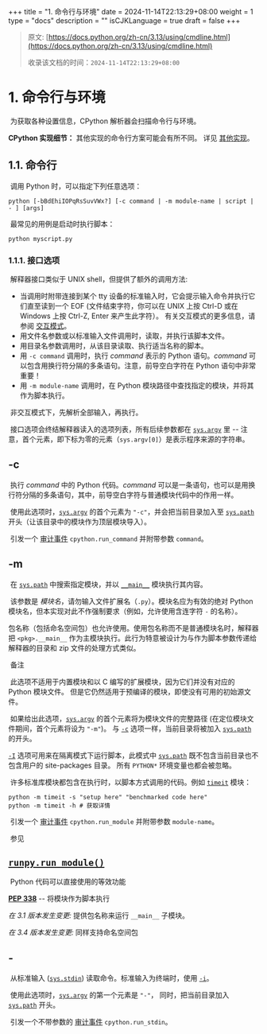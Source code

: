 +++
title = "1. 命令行与环境"
date = 2024-11-14T22:13:29+08:00
weight = 1
type = "docs"
description = ""
isCJKLanguage = true
draft = false
+++

> 原文: [https://docs.python.org/zh-cn/3.13/using/cmdline.html](https://docs.python.org/zh-cn/3.13/using/cmdline.html)
>
> 收录该文档的时间：`2024-11-14T22:13:29+08:00`

# 1. 命令行与环境

​	为获取各种设置信息，CPython 解析器会扫描命令行与环境。

**CPython 实现细节：** 其他实现的命令行方案可能会有所不同。 详见 [其他实现](https://docs.python.org/zh-cn/3.13/reference/introduction.html#implementations)。



## 1.1. 命令行

​	调用 Python 时，可以指定下列任意选项：

```
python [-bBdEhiIOPqRsSuvVWx?] [-c command | -m module-name | script | - ] [args]
```

​	最常见的用例是启动时执行脚本：

```
python myscript.py
```



### 1.1.1. 接口选项

​	解释器接口类似于 UNIX shell，但提供了额外的调用方法:

- 当调用时附带连接到某个 tty 设备的标准输入时，它会提示输入命令并执行它们直至读到一个 EOF (文件结束字符，你可以在 UNIX 上按 Ctrl-D 或在 Windows 上按 Ctrl-Z, Enter 来产生此字符）。 有关交互模式的更多信息，请参阅 [交互模式](https://docs.python.org/zh-cn/3.13/tutorial/appendix.html#tut-interac)。
- 用文件名参数或以标准输入文件调用时，读取，并执行该脚本文件。
- 用目录名参数调用时，从该目录读取、执行适当名称的脚本。
- 用 `-c command` 调用时，执行 *command* 表示的 Python 语句。*command* 可以包含用换行符分隔的多条语句。注意，前导空白字符在 Python 语句中非常重要！
- 用 `-m module-name` 调用时，在 Python 模块路径中查找指定的模块，并将其作为脚本执行。

​	非交互模式下，先解析全部输入，再执行。

​	接口选项会终结解释器读入的选项列表，所有后续参数都在 [`sys.argv`](https://docs.python.org/zh-cn/3.13/library/sys.html#sys.argv) 里 -- 注意，首个元素，即下标为零的元素（`sys.argv[0]`）是表示程序来源的字符串。

## **-c** <command>

​	执行 *command* 中的 Python 代码。*command* 可以是一条语句，也可以是用换行符分隔的多条语句，其中，前导空白字符与普通模块代码中的作用一样。

​	使用此选项时，[`sys.argv`](https://docs.python.org/zh-cn/3.13/library/sys.html#sys.argv) 的首个元素为 `"-c"`，并会把当前目录加入至 [`sys.path`](https://docs.python.org/zh-cn/3.13/library/sys.html#sys.path) 开头（让该目录中的模块作为顶层模块导入）。

​	引发一个 [审计事件](https://docs.python.org/zh-cn/3.13/library/sys.html#auditing) `cpython.run_command` 并附带参数 `command`。

## **-m** <module-name>

​	在 [`sys.path`](https://docs.python.org/zh-cn/3.13/library/sys.html#sys.path) 中搜索指定模块，并以 [`__main__`](https://docs.python.org/zh-cn/3.13/library/__main__.html#module-__main__) 模块执行其内容。

​	该参数是 *模块名*，请勿输入文件扩展名（`.py`）。模块名应为有效的绝对 Python 模块名，但本实现对此不作强制要求（例如，允许使用含连字符 `-` 的名称）。

​	包名称（包括命名空间包）也允许使用。使用包名称而不是普通模块名时，解释器把 `<pkg>.__main__` 作为主模块执行。此行为特意被设计为与作为脚本参数传递给解释器的目录和 zip 文件的处理方式类似。

​	备注

 

​	此选项不适用于内置模块和以 C 编写的扩展模块，因为它们并没有对应的 Python 模块文件。 但是它仍然适用于预编译的模块，即使没有可用的初始源文件。

​	如果给出此选项，[`sys.argv`](https://docs.python.org/zh-cn/3.13/library/sys.html#sys.argv) 的首个元素将为模块文件的完整路径 (在定位模块文件期间，首个元素将设为 `"-m"`)。 与 [`-c`](https://docs.python.org/zh-cn/3.13/using/cmdline.html#cmdoption-c) 选项一样，当前目录将被加入 [`sys.path`](https://docs.python.org/zh-cn/3.13/library/sys.html#sys.path) 的开头。

[`-I`](https://docs.python.org/zh-cn/3.13/using/cmdline.html#cmdoption-I) 选项可用来在隔离模式下运行脚本，此模式中 [`sys.path`](https://docs.python.org/zh-cn/3.13/library/sys.html#sys.path) 既不包含当前目录也不包含用户的 site-packages 目录。 所有 `PYTHON*` 环境变量也都会被忽略。

​	许多标准库模块都包含在执行时，以脚本方式调用的代码。例如 [`timeit`](https://docs.python.org/zh-cn/3.13/library/timeit.html#module-timeit) 模块：

```
python -m timeit -s "setup here" "benchmarked code here"
python -m timeit -h # 获取详情
```

​	引发一个 [审计事件](https://docs.python.org/zh-cn/3.13/library/sys.html#auditing) `cpython.run_module` 并附带参数 `module-name`。

​	参见

## [`runpy.run_module()`](https://docs.python.org/zh-cn/3.13/library/runpy.html#runpy.run_module)

​	Python 代码可以直接使用的等效功能

[**PEP 338**](https://peps.python.org/pep-0338/) -- 将模块作为脚本执行

*在 3.1 版本发生变更:* 提供包名称来运行 `__main__` 子模块。

*在 3.4 版本发生变更:* 同样支持命名空间包

## **-**

​	从标准输入 ([`sys.stdin`](https://docs.python.org/zh-cn/3.13/library/sys.html#sys.stdin)) 读取命令。标准输入为终端时，使用 [`-i`](https://docs.python.org/zh-cn/3.13/using/cmdline.html#cmdoption-i)。

​	使用此选项时，[`sys.argv`](https://docs.python.org/zh-cn/3.13/library/sys.html#sys.argv) 的第一个元素是 `"-"`， 同时，把当前目录加入 [`sys.path`](https://docs.python.org/zh-cn/3.13/library/sys.html#sys.path) 开头。

​	引发一个不带参数的 [审计事件](https://docs.python.org/zh-cn/3.13/library/sys.html#auditing) `cpython.run_stdin`。

## **<script>**

​	执行 *script* 中的 Python 代码，该参数应为（绝对或相对）文件系统路径，指向 Python 文件、包含 `__main__.py` 文件的目录，或包含 `__main__.py` 文件的 zip 文件。

​	给出此选项时，[`sys.argv`](https://docs.python.org/zh-cn/3.13/library/sys.html#sys.argv) 的第一个元素就是在命令行中指定的脚本名称。

​	如果脚本名称直接指向 Python 文件，则把该文件所在目录加入 [`sys.path`](https://docs.python.org/zh-cn/3.13/library/sys.html#sys.path) 的开头，并且把该文件当作 [`__main__`](https://docs.python.org/zh-cn/3.13/library/__main__.html#module-__main__) 模块来执行。

​	如果脚本名称指向目录或 zip 文件，则把脚本名加入 [`sys.path`](https://docs.python.org/zh-cn/3.13/library/sys.html#sys.path) 的开头，并把该位置中的 `__main__.py` 文件当作 [`__main__`](https://docs.python.org/zh-cn/3.13/library/__main__.html#module-__main__) 模块来执行。

[`-I`](https://docs.python.org/zh-cn/3.13/using/cmdline.html#cmdoption-I) 选项可用来在隔离模式下运行脚本，此模式中 [`sys.path`](https://docs.python.org/zh-cn/3.13/library/sys.html#sys.path) 既不包含当前目录也不包含用户的 site-packages 目录。 所有 `PYTHON*` 环境变量也都会被忽略。

​	引发一个 [审计事件](https://docs.python.org/zh-cn/3.13/library/sys.html#auditing) `cpython.run_file` 并附带参数 `filename`。

​	参见

## [`runpy.run_path()`](https://docs.python.org/zh-cn/3.13/library/runpy.html#runpy.run_path)

​	Python 代码可以直接使用的等效功能

​	未给出接口选项时，使用 [`-i`](https://docs.python.org/zh-cn/3.13/using/cmdline.html#cmdoption-i)，`sys.argv[0]` 为空字符串 (`""`)，并把当前目录加至 [`sys.path`](https://docs.python.org/zh-cn/3.13/library/sys.html#sys.path) 的开头。 此外，如果系统支持，还能自动启用 tab 补全和历史编辑（参见 [Readline 配置](https://docs.python.org/zh-cn/3.13/library/site.html#rlcompleter-config)）。

​	参见

 

[唤出解释器](https://docs.python.org/zh-cn/3.13/tutorial/interpreter.html#tut-invoking)

*在 3.4 版本发生变更:* 自动启用 tab 补全和历史编辑。



### 1.1.2. 通用选项

## **-?**

## **-h**

## **--help**

​	打印所有命令行选项及对应环境变量的简短描述然后退出。

## **--help-env**

​	打印 Python 专属环境变量的简短描述然后退出。

*Added in version 3.11.*

## **--help-xoptions**

​	打印实现专属 [`-X`](https://docs.python.org/zh-cn/3.13/using/cmdline.html#cmdoption-X) 选项的简短描述然后退出。

*Added in version 3.11.*

## **--help-all**

​	打印完整使用信息然后退出。

*Added in version 3.11.*

## **-V**

## **--version**

​	输出 Python 版本号并退出。示例如下：

```
Python 3.8.0b2+
```

​	输入两次 `V` 选项时，输出更多构建信息，例如：

```
Python 3.8.0b2+ (3.8:0c076caaa8, Apr 20 2019, 21:55:00)
[GCC 6.2.0 20161005]
```

*Added in version 3.6:* `-VV` 选项。



### 1.1.3. 其他选项

## **-b**

​	在将 [`bytes`](https://docs.python.org/zh-cn/3.13/library/stdtypes.html#bytes) 或 [`bytearray`](https://docs.python.org/zh-cn/3.13/library/stdtypes.html#bytearray) 转换为 [`str`](https://docs.python.org/zh-cn/3.13/library/stdtypes.html#str) 时未指定编码格式或在将 `bytes` 或 `bytearray` 与 `str` 或者在将 `bytes` 与 [`int`](https://docs.python.org/zh-cn/3.13/library/functions.html#int) 进行比较时将发出警告。 当选项被给出两次 (`-bb`) 时则会报错。

*在 3.5 版本发生变更:* 也会影响 [`bytes`](https://docs.python.org/zh-cn/3.13/library/stdtypes.html#bytes) 与 [`int`](https://docs.python.org/zh-cn/3.13/library/functions.html#int) 的比较。

## **-B**

​	给出此选项时，Python 不在导入源模块时写入 `.pyc` 文件。另请参阅 [`PYTHONDONTWRITEBYTECODE`](https://docs.python.org/zh-cn/3.13/using/cmdline.html#envvar-PYTHONDONTWRITEBYTECODE)。

## **--check-hash-based-pycs** default|always|never

​	控制基于哈希值的 `.pyc` 文件的验证行为。 参见 [已缓存字节码的失效](https://docs.python.org/zh-cn/3.13/reference/import.html#pyc-invalidation)。 当设为 `default` 时，已选定和未选定的基于哈希值的字节码缓存文件将根据其默认语义进行验证。 当设为 `always` 时，所有基于哈希值的 `.pyc` 文件，不论是已选定还是未选定的都将根据其对应的源文件进行验证。 当设为 `never` 时，基于哈希值的 `.pyc` 文件将不会根据其对应的源文件进行验证。

​	基于时间戳的 `.pyc` 文件的语义不会受此选项影响。

## **-d**

​	启用解析器调试输出（仅供专家查看）。 另请参见 [`PYTHONDEBUG`](https://docs.python.org/zh-cn/3.13/using/cmdline.html#envvar-PYTHONDEBUG) 环境变量。

​	此选项需要 [Python 的调试构建版](https://docs.python.org/zh-cn/3.13/using/configure.html#debug-build)，否则它将被忽略。

## **-E**

​	忽略所有 `PYTHON*` 环境变量，例如可能已设置的 [`PYTHONPATH`](https://docs.python.org/zh-cn/3.13/using/cmdline.html#envvar-PYTHONPATH) 和 [`PYTHONHOME`](https://docs.python.org/zh-cn/3.13/using/cmdline.html#envvar-PYTHONHOME)。

​	另请参阅 [`-P`](https://docs.python.org/zh-cn/3.13/using/cmdline.html#cmdoption-P) 和 [`-I`](https://docs.python.org/zh-cn/3.13/using/cmdline.html#cmdoption-I) (隔离) 选项。

## **-i**

​	脚本是第一个参数，或使用 [`-c`](https://docs.python.org/zh-cn/3.13/using/cmdline.html#cmdoption-c) 时，即便 [`sys.stdin`](https://docs.python.org/zh-cn/3.13/library/sys.html#sys.stdin) 不是终端，执行脚本或命令后，也会进入交互模式。不读取 [`PYTHONSTARTUP`](https://docs.python.org/zh-cn/3.13/using/cmdline.html#envvar-PYTHONSTARTUP) 文件。

​	本选项用于，脚本触发异常时，检查全局变量或堆栈回溯。 详见 [`PYTHONINSPECT`](https://docs.python.org/zh-cn/3.13/using/cmdline.html#envvar-PYTHONINSPECT)。

## **-I**

​	以隔离模式运行 Python。 这还将应用 [`-E`](https://docs.python.org/zh-cn/3.13/using/cmdline.html#cmdoption-E), [`-P`](https://docs.python.org/zh-cn/3.13/using/cmdline.html#cmdoption-P) 和 [`-s`](https://docs.python.org/zh-cn/3.13/using/cmdline.html#cmdoption-s) 选项。

​	在隔离模式下 [`sys.path`](https://docs.python.org/zh-cn/3.13/library/sys.html#sys.path) 既不包含脚本所在目录也不包含用户的 site-packages 目录。 所有 `PYTHON*` 环境变量也都会被忽略。 还可以施加更进一步的限制以防止用户注入恶意代码。

*Added in version 3.4.*

## **-O**

​	移除 assert 语句以及任何以 [`__debug__`](https://docs.python.org/zh-cn/3.13/library/constants.html#debug__) 的值作为条件的代码。 通过在 `.pyc` 扩展名之前添加 `.opt-1` 来扩充已编译文件 ([bytecode](https://docs.python.org/zh-cn/3.13/glossary.html#term-bytecode)) 的文件名 (参见 [**PEP 488**](https://peps.python.org/pep-0488/))。 另请参阅 [`PYTHONOPTIMIZE`](https://docs.python.org/zh-cn/3.13/using/cmdline.html#envvar-PYTHONOPTIMIZE)。

*在 3.5 版本发生变更:* 依据 [**PEP 488**](https://peps.python.org/pep-0488/) 修改 `.pyc` 文件名。

## **-OO**

​	在启用 [`-O`](https://docs.python.org/zh-cn/3.13/using/cmdline.html#cmdoption-O) 的同时丢弃文档字符串。 通过在 `.pyc` 扩展名之前添加 `.opt-2` 来扩展已编译文件 ([bytecode](https://docs.python.org/zh-cn/3.13/glossary.html#term-bytecode)) 的文件名 (参见 [**PEP 488**](https://peps.python.org/pep-0488/))。

*在 3.5 版本发生变更:* 依据 [**PEP 488**](https://peps.python.org/pep-0488/) 修改 `.pyc` 文件名。

## **-P**

​	不要将具有潜在不安全性的路径附加到 [`sys.path`](https://docs.python.org/zh-cn/3.13/library/sys.html#sys.path):

- `python -m module` 命令行: 不要附加当前工作目录。
- `python script.py` 命令行: 不要附加脚本所在目录。 如果是一个符号链接，则会解析符号链接。
- `python -c code` 和 `python` (REPL) 命令行: 不要附加空字符串，这表示当前工作目录。

​	另请参阅 [`PYTHONSAFEPATH`](https://docs.python.org/zh-cn/3.13/using/cmdline.html#envvar-PYTHONSAFEPATH) 环境变量，以及 [`-E`](https://docs.python.org/zh-cn/3.13/using/cmdline.html#cmdoption-E) 和 [`-I`](https://docs.python.org/zh-cn/3.13/using/cmdline.html#cmdoption-I) (隔离) 选项。

*Added in version 3.11.*

## **-q**

​	即使在交互模式下也不显示版权和版本信息。

*Added in version 3.2.*

## **-R**

​	开启哈希随机化。 此选项权 [`PYTHONHASHSEED`](https://docs.python.org/zh-cn/3.13/using/cmdline.html#envvar-PYTHONHASHSEED) 环境变量设置为 `0` 时起作用，因为哈希随机化是默认启用的。

​	在之前版本的 Python 中，此选项会启用哈希随机化，以将字符串和字节串对象的 [`__hash__()`](https://docs.python.org/zh-cn/3.13/reference/datamodel.html#object.__hash__) 值用不可预测的随机值“加盐”。 虽然它们在单个 Python 进程内将保持恒定，但是在重复发起调用的 Python 进程间它们将是不可预测的。

​	哈希随机化旨在针对由精心选择的输入引起的拒绝服务攻击提供防护，这种输入利用了构造 dict 在最坏情况下的性能即 *O*(*n*2) 复杂度。 请参阅 http://ocert.org/advisories/ocert-2011-003.html 了解详情。

[`PYTHONHASHSEED`](https://docs.python.org/zh-cn/3.13/using/cmdline.html#envvar-PYTHONHASHSEED) 允许你为哈希种子密码设置一个固定值。

*Added in version 3.2.3.*

*在 3.7 版本发生变更:* 此选项不会再被忽略。

## **-s**

​	不要将 [`用户 site-packages 目录`](https://docs.python.org/zh-cn/3.13/library/site.html#site.USER_SITE) 添加到 [`sys.path`](https://docs.python.org/zh-cn/3.13/library/sys.html#sys.path)。

​	另请参阅 [`PYTHONNOUSERSITE`](https://docs.python.org/zh-cn/3.13/using/cmdline.html#envvar-PYTHONNOUSERSITE)。

​	参见

 

[**PEP 370**](https://peps.python.org/pep-0370/) -- 分用户的 site-packages 目录

## **-S**

​	禁用 [`site`](https://docs.python.org/zh-cn/3.13/library/site.html#module-site) 的导入及其所附带的基于站点对 [`sys.path`](https://docs.python.org/zh-cn/3.13/library/sys.html#sys.path) 的操作。 如果 [`site`](https://docs.python.org/zh-cn/3.13/library/site.html#module-site) 会在稍后被显式地导入也会禁用这些操作 (如果你希望触发它们则应调用 [`site.main()`](https://docs.python.org/zh-cn/3.13/library/site.html#site.main))。

## **-u**

​	强制 stdout 和 stderr 流不使用缓冲。 此选项对 stdin 流无影响。

​	另请参阅 [`PYTHONUNBUFFERED`](https://docs.python.org/zh-cn/3.13/using/cmdline.html#envvar-PYTHONUNBUFFERED)。

*在 3.7 版本发生变更:* stdout 和 stderr 流在文本层现在不使用缓冲。

## **-v**

​	每次在初始化模块时会打印一条信息，显示被加载的地方（文件名或内置模块名）。当给出两个v（ `-vv` ）时，搜索模块时会为每个文件打印一条信息。退出时模块清理的信息也会给出来。

*在 3.10 版本发生变更:* 由 [`site`](https://docs.python.org/zh-cn/3.13/library/site.html#module-site) 模块可以得到将要处理的站点路径和 `.pth` 文件。

​	参阅 [`PYTHONVERBOSE`](https://docs.python.org/zh-cn/3.13/using/cmdline.html#envvar-PYTHONVERBOSE) 。

## **-W** arg

​	警告信息的控制。Python 的警告机制默认将警告信息打印到 [`sys.stderr`](https://docs.python.org/zh-cn/3.13/library/sys.html#sys.stderr)。

​	最简单的设置是将某个特定操作无条件地应用于进程所发出所有警告 (即使是在默认情况下会忽略的那些警告):

```
-Wdefault  # 每个调用位置警告一次
-Werror    # 转换为异常
-Walways   # 每次都警告
-Wall      # 与 -Walways 相同
-Wmodule   # 每个调用模块警告一次
-Wonce     # 每个 Python 进程警告一次
-Wignore   # 从不警告
```

​	action 名可以根据需要进行缩写，解释器将会解析为合适的名称。例如，`-Wi` 与 `-Wignore` 相同。

​	完整的参数如下：

```
action:message:category:module:lineno
```

​	空字段匹配所有值；尾部的空字段可以省略。例如，`-W ignore::DeprecationWarning` 将忽略所有的 DeprecationWarning 警告。

*action* 字段如上所述，但只适用于匹配其余字段的警告。

*message* 字段必须与整个警告信息相匹配；不区分大小写。

*category* 字段与警告类别相匹配（`DeprecationWarning` 等）。必须是个类名；检测消息的实际警告类别是否为指定类别的子类。

*module* 字段匹配的是（完整限定）模块名称；这种匹配是大小写敏感的。

*lineno* 字段匹配行号，其中 0 匹配所有行号，相当于省略了行号。

​	可以给出多个 [`-W`](https://docs.python.org/zh-cn/3.13/using/cmdline.html#cmdoption-W) 选项；当某条警告信息匹配上多个选项时，将执行最后一个匹配项的操作。非法 [`-W`](https://docs.python.org/zh-cn/3.13/using/cmdline.html#cmdoption-W) 选项将被忽略（不过，在触发第一条警告时，会打印出一条无效选项的警告信息）。

​	警告信息还可以用 [`PYTHONWARNINGS`](https://docs.python.org/zh-cn/3.13/using/cmdline.html#envvar-PYTHONWARNINGS) 环境变量来控制，也可以在 Python 程序中用 [`warnings`](https://docs.python.org/zh-cn/3.13/library/warnings.html#module-warnings) 模块进行控制。例如， [`warnings.filterwarnings()`](https://docs.python.org/zh-cn/3.13/library/warnings.html#warnings.filterwarnings) 函数可对警告信息使用正则表达式。

​	请参阅 [警告过滤器](https://docs.python.org/zh-cn/3.13/library/warnings.html#warning-filter) 和 [警告过滤器的介绍](https://docs.python.org/zh-cn/3.13/library/warnings.html#describing-warning-filters) 了解更多细节。

## **-x**

​	跳过源中第一行，以允许使用非 Unix 形式的 `#!cmd`。 这适用于 DOS 专属的破解操作。

## **-X**

​	保留用于各种具体实现专属的选项。 CPython 目前定义了下列可用的值：

- `-X faulthandler` 将启用 [`faulthandler`](https://docs.python.org/zh-cn/3.13/library/faulthandler.html#module-faulthandler)。 另请参阅 [`PYTHONFAULTHANDLER`](https://docs.python.org/zh-cn/3.13/using/cmdline.html#envvar-PYTHONFAULTHANDLER)。

  *Added in version 3.3.*

- `-X showrefcount` 可在程序结束时或在交互式解释器每条语句后，输出总的引用计数和使用的内存块数。这只适用于 [调试版本](https://docs.python.org/zh-cn/3.13/using/configure.html#debug-build)。

  *Added in version 3.4.*

- `-X tracemalloc` 使用 [`tracemalloc`](https://docs.python.org/zh-cn/3.13/library/tracemalloc.html#module-tracemalloc) 模块启动对 Python 内存分配的跟踪。 在默认情况下，只有最近的帧会保存在跟踪的回溯信息中。 使用 `-X tracemalloc=NFRAME` 来启动限定回溯 *NFRAME* 帧的跟踪。 请参阅 [`tracemalloc.start()`](https://docs.python.org/zh-cn/3.13/library/tracemalloc.html#tracemalloc.start) 和 [`PYTHONTRACEMALLOC`](https://docs.python.org/zh-cn/3.13/using/cmdline.html#envvar-PYTHONTRACEMALLOC) 了解详情。

  *Added in version 3.4.*

- `-X int_max_str_digits` 将配置 [整数字符串转换长度限制](https://docs.python.org/zh-cn/3.13/library/stdtypes.html#int-max-str-digits)。 另请参阅 [`PYTHONINTMAXSTRDIGITS`](https://docs.python.org/zh-cn/3.13/using/cmdline.html#envvar-PYTHONINTMAXSTRDIGITS)。

  *Added in version 3.11.*

- `-X importtime` 显示每次导入耗费的时间。 它会显示模块名称，累计时间（包括嵌套的导入）和自身时间（排除嵌套的导入）。 请注意它的输出在多线程应用程序中可能会出错。 典型用法如 `python3 -X importtime -c 'import asyncio'`。 另请参阅 [`PYTHONPROFILEIMPORTTIME`](https://docs.python.org/zh-cn/3.13/using/cmdline.html#envvar-PYTHONPROFILEIMPORTTIME)。

  *Added in version 3.7.*

- `-X dev`: 启用 [Python 开发模式](https://docs.python.org/zh-cn/3.13/library/devmode.html#devmode)，引入在默认情况下启用会导致过大开销的运行时检查。 另请参阅 [`PYTHONDEVMODE`](https://docs.python.org/zh-cn/3.13/using/cmdline.html#envvar-PYTHONDEVMODE)。

  *Added in version 3.7.*

- `-X utf8` 启用 [Python UTF-8 模式](https://docs.python.org/zh-cn/3.13/library/os.html#utf8-mode)。 `-X utf8=0` 将显式地禁用 [Python UTF-8 模式](https://docs.python.org/zh-cn/3.13/library/os.html#utf8-mode) (即使在该模式应该会自动激活时也是如此)。 另请参阅 [`PYTHONUTF8`](https://docs.python.org/zh-cn/3.13/using/cmdline.html#envvar-PYTHONUTF8)。

  *Added in version 3.7.*

- `-X pycache_prefix=PATH` 允许将 `.pyc` 文件写入以给定目录为根的并行树，而不是代码树。另见 [`PYTHONPYCACHEPREFIX`](https://docs.python.org/zh-cn/3.13/using/cmdline.html#envvar-PYTHONPYCACHEPREFIX) 。

  *Added in version 3.8.*

- `-X warn_default_encoding` issues a [`EncodingWarning`](https://docs.python.org/zh-cn/3.13/library/exceptions.html#EncodingWarning) when the locale-specific default encoding is used for opening files. See also [`PYTHONWARNDEFAULTENCODING`](https://docs.python.org/zh-cn/3.13/using/cmdline.html#envvar-PYTHONWARNDEFAULTENCODING).

  *Added in version 3.10.*

- `-X no_debug_ranges` 会禁用在代码对象中包括将额外位置信息（结束行、开始列偏移量和结束列偏移量）映射到每条指令的映射表。 这在需要较小的代码对象和 pyc 文件时很有用处并可在解释器显示回溯时屏蔽额外的视觉位置提示。 另请参阅 [`PYTHONNODEBUGRANGES`](https://docs.python.org/zh-cn/3.13/using/cmdline.html#envvar-PYTHONNODEBUGRANGES)。

  *Added in version 3.11.*

- `-X frozen_modules` 确定已冻结模块是否要被导入机制所忽略。值为 `on` 表示它们将被导入而 `off` 表示它们将被忽略。 如果是安装版 Python（正常情况）则默认为 `on`。 如果是在开发中（基于源代码树运行）则默认为 `off`。 请注意 `importlib_bootstrap` 和 `importlib_bootstrap_external` 冻结模块总是会被使用，即使该旗标被设为 `off`。 另请参阅 [`PYTHON_FROZEN_MODULES`](https://docs.python.org/zh-cn/3.13/using/cmdline.html#envvar-PYTHON_FROZEN_MODULES)。

  *Added in version 3.11.*

- `-X perf` 会启用对 Linux `perf` 性能分析器的支持。 当提供了此选项时，`perf` 性能分析器将能够报告 Python 调用。 此选项仅在某些平台上可用而在当前系统不支持的情况下将不做任何事。 默认值为 "off"。 另请参阅 [`PYTHONPERFSUPPORT`](https://docs.python.org/zh-cn/3.13/using/cmdline.html#envvar-PYTHONPERFSUPPORT) 和 [Python 对 Linux perf 性能分析器的支持](https://docs.python.org/zh-cn/3.13/howto/perf_profiling.html#perf-profiling)。

  *Added in version 3.12.*

- `-X perf_jit` 将启用对对 Linux `perf` 性能分析器的支持并附带 DWARF 支持。 当提供了此选项时，`perf` 性能分析器将能够使用 DWARF 信息来报告 Python 调用。 此选项仅在某些平台上可用而在当前系统不支持的情况下将不做任何事。 默认值为 "off"。 另请参阅 [`PYTHON_PERF_JIT_SUPPORT`](https://docs.python.org/zh-cn/3.13/using/cmdline.html#envvar-PYTHON_PERF_JIT_SUPPORT) 和 [Python 对 Linux perf 性能分析器的支持](https://docs.python.org/zh-cn/3.13/howto/perf_profiling.html#perf-profiling)。

  *Added in version 3.13.*

- `-X cpu_count=*n*` 将覆盖 [`os.cpu_count()`](https://docs.python.org/zh-cn/3.13/library/os.html#os.cpu_count), [`os.process_cpu_count()`](https://docs.python.org/zh-cn/3.13/library/os.html#os.process_cpu_count) 和 [`multiprocessing.cpu_count()`](https://docs.python.org/zh-cn/3.13/library/multiprocessing.html#multiprocessing.cpu_count)。 *n* 必须大于等于 1。 此选项对于需要限制某个容器系统的 CPU 资源的用户来说会很有用处。 另请参阅 [`PYTHON_CPU_COUNT`](https://docs.python.org/zh-cn/3.13/using/cmdline.html#envvar-PYTHON_CPU_COUNT)。 如果 *n* 为 `default`，则不会覆盖任何值。

  *Added in version 3.13.*

- `-X presite=*package.module*` 指明一个模块应当 [`site`](https://docs.python.org/zh-cn/3.13/library/site.html#module-site) 模块执行之前以及 [`__main__`](https://docs.python.org/zh-cn/3.13/library/__main__.html#module-__main__) 模块存在之前被导入。 因此，这个被导入的模块不是 [`__main__`](https://docs.python.org/zh-cn/3.13/library/__main__.html#module-__main__)。 此选项适用于要早在 Python 初始化期间就执行的代码。 Python 需要 [以调试模式构建](https://docs.python.org/zh-cn/3.13/using/configure.html#debug-build) 此选项才能存在。 另请参阅 [`PYTHON_PRESITE`](https://docs.python.org/zh-cn/3.13/using/cmdline.html#envvar-PYTHON_PRESITE)。

  *Added in version 3.13.*

- `-X gil=*0,1*` 强制分别禁用或启用 GIL。 设为 `0` 仅在配置了 [`--disable-gil`](https://docs.python.org/zh-cn/3.13/using/configure.html#cmdoption-disable-gil) 的构建版上可用。 另请参阅 [`PYTHON_GIL`](https://docs.python.org/zh-cn/3.13/using/cmdline.html#envvar-PYTHON_GIL) 和 [自由线程的 CPython](https://docs.python.org/zh-cn/3.13/whatsnew/3.13.html#whatsnew313-free-threaded-cpython)。

  *Added in version 3.13.*

​	它还允许传入任意值并通过 [`sys._xoptions`](https://docs.python.org/zh-cn/3.13/library/sys.html#sys._xoptions) 字典来提取这些值。

*Added in version 3.2.*

*在 3.9 版本发生变更:* 移除了 `-X showalloccount` 选项。

*在 3.10 版本发生变更:* 移除了 `-X oldparser` 选项。



### 1.1.4. 控制颜色

​	Python 解释器默认被配置为在特定场景例如当显示回溯信息时使用颜色高亮输出。 此行为可通过设置不同的环境变量来控制。

​	将环境变量 `TERM` 设为 `dumb` 将禁用颜色。

​	如果设置了 [`FORCE_COLOR`](https://force-color.org/) 环境变量，则无论 TERM 的值为何都将启用彩色。 这适用于不属于终端但仍然会显示 ANSI 转义序列的的 CI 系统。

​	如果设置了 [`NO_COLOR`](https://no-color.org/) 环境变量，则 Python 将在输出中禁用所有彩色。 此变量的优先级高于 `FORCE_COLOR`。

​	所有这些环境变量也被其他工具用来控制颜色输出。 要仅在 Python 解释器中控制颜色输出，可以使用 [`PYTHON_COLORS`](https://docs.python.org/zh-cn/3.13/using/cmdline.html#envvar-PYTHON_COLORS) 环境变量。 此变量的优先级高于 `NO_COLOR`，后者的优先级又高于 `FORCE_COLOR`。

### 1.1.5. 不应当使用的选项

## **-J**

​	保留给 [Jython](https://www.jython.org/) 使用。



## 1.2. 环境变量

​	这些环境变量会影响 Python 的行为，它们是在命令行开关之前被处理的，但 -E 或 -I 除外。 根据约定，当存在冲突时命令行开关会覆盖环境变量的设置。

## **PYTHONHOME**

​	更改标准 Python 库的位置。 默认情况下库是在 `*prefix*/lib/python*version*` 和 `*exec_prefix*/lib/python*version*` 中搜索，其中 `*prefix*` 和 `*exec_prefix*` 是由安装位置确定的目录，默认都位于 `/usr/local`。

​	当 [`PYTHONHOME`](https://docs.python.org/zh-cn/3.13/using/cmdline.html#envvar-PYTHONHOME) 被设为单个目录时，它的值会同时替代 `*prefix*` 和 `*exec_prefix*`。 要为两者指定不同的值，请将 [`PYTHONHOME`](https://docs.python.org/zh-cn/3.13/using/cmdline.html#envvar-PYTHONHOME) 设为 `*prefix*:*exec_prefix*`。

## **PYTHONPATH**

​	增加模块文件默认搜索路径。 所用格式与终端的 `PATH` 相同：一个或多个由 [`os.pathsep`](https://docs.python.org/zh-cn/3.13/library/os.html#os.pathsep) 分隔的目录路径名称（例如 Unix 上用冒号而在 Windows 上用分号）。 默认忽略不存在的目录。

​	除了普通目录之外，单个 [`PYTHONPATH`](https://docs.python.org/zh-cn/3.13/using/cmdline.html#envvar-PYTHONPATH) 条目可以引用包含纯Python模块的zip文件（源代码或编译形式）。无法从zip文件导入扩展模块。

​	默认索引路径依赖于安装路径，但通常都是以 `*prefix*/lib/python*version*` 开始 (参见上文中的 [`PYTHONHOME`](https://docs.python.org/zh-cn/3.13/using/cmdline.html#envvar-PYTHONHOME))。 它 *总是* 会被添加到 [`PYTHONPATH`](https://docs.python.org/zh-cn/3.13/using/cmdline.html#envvar-PYTHONPATH)。

​	有一个附加目录将被插入到索引路径的 [`PYTHONPATH`](https://docs.python.org/zh-cn/3.13/using/cmdline.html#envvar-PYTHONPATH) 之前，正如上文中 [接口选项](https://docs.python.org/zh-cn/3.13/using/cmdline.html#using-on-interface-options) 所描述的。 搜索路径可以在 Python 程序内作为变量 [`sys.path`](https://docs.python.org/zh-cn/3.13/library/sys.html#sys.path) 来进行操作。

## **PYTHONSAFEPATH**

​	如果这被设为一个非空字符串，请不要将具有潜在不安全性的路径附加到 [`sys.path`](https://docs.python.org/zh-cn/3.13/library/sys.html#sys.path): 参见 [`-P`](https://docs.python.org/zh-cn/3.13/using/cmdline.html#cmdoption-P) 选项了解详情。

*Added in version 3.11.*

## **PYTHONPLATLIBDIR**

​	如果它被设为非空字符串，则会覆盖 [`sys.platlibdir`](https://docs.python.org/zh-cn/3.13/library/sys.html#sys.platlibdir) 值。

*Added in version 3.9.*

## **PYTHONSTARTUP**

​	这如果是一个可读文件的名称，该文件中的 Python 命令会在交互模式的首个提示符显示之前被执行。 该文件会在与交互式命令执行所在的同一命名空间中被执行，因此其中所定义或导入的对象可以在交互式会话中无限制地使用。 你还可以在这个文件中修改提示符 [`sys.ps1`](https://docs.python.org/zh-cn/3.13/library/sys.html#sys.ps1) 和 [`sys.ps2`](https://docs.python.org/zh-cn/3.13/library/sys.html#sys.ps2) 以及钩子 [`sys.__interactivehook__`](https://docs.python.org/zh-cn/3.13/library/sys.html#sys.__interactivehook__)。

​	在启动时调用文件名作为参数会引发 [审计事件](https://docs.python.org/zh-cn/3.13/library/sys.html#auditing) `cpython.run_startup` 。

## **PYTHONOPTIMIZE**

​	这如果被设为一个非空字符串，它就相当于指定 [`-O`](https://docs.python.org/zh-cn/3.13/using/cmdline.html#cmdoption-O) 选项。 如果设为一个整数，则它就相当于多次指定 [`-O`](https://docs.python.org/zh-cn/3.13/using/cmdline.html#cmdoption-O)。

## **PYTHONBREAKPOINT**

​	此变量如果被设定，它会使用加点号的路径标记一个可调用对象。 包含该可调用对象的模块将被导入，随后该可调用对象将由 [`sys.breakpointhook()`](https://docs.python.org/zh-cn/3.13/library/sys.html#sys.breakpointhook) 的默认实现来运行，后者自身将由内置的 [`breakpoint()`](https://docs.python.org/zh-cn/3.13/library/functions.html#breakpoint) 来调用。 如果未设定，或设定为空字符串，则它相当于值 "pdb.set_trace"。 将此变量设为字符串 "0" 会导致 [`sys.breakpointhook()`](https://docs.python.org/zh-cn/3.13/library/sys.html#sys.breakpointhook) 的默认实现不做任何事而直接返回。

*Added in version 3.7.*

## **PYTHONDEBUG**

​	此变量如果被设为一个非空字符串，它就相当于指定 [`-d`](https://docs.python.org/zh-cn/3.13/using/cmdline.html#cmdoption-d) 选项。 如果设为一个整数，则它就相当于多次指定 [`-d`](https://docs.python.org/zh-cn/3.13/using/cmdline.html#cmdoption-d)。

​	此环境变量需要 [Python 的调试构建版](https://docs.python.org/zh-cn/3.13/using/configure.html#debug-build)，否则它将被忽略。

## **PYTHONINSPECT**

​	此变量如果被设为一个非空字符串，它就相当于指定 [`-i`](https://docs.python.org/zh-cn/3.13/using/cmdline.html#cmdoption-i) 选项。

​	此变量也可由 Python 代码使用 [`os.environ`](https://docs.python.org/zh-cn/3.13/library/os.html#os.environ) 来修改以在程序终结时强制检查模式。

​	引发一个不带参数的 [审计事件](https://docs.python.org/zh-cn/3.13/library/sys.html#auditing) `cpython.run_stdin`。

*在 3.12.5 版本发生变更:* （还有 3.11.10, 3.10.15, 3.9.20 和 3.8.20） 发出审计事件。

*在 3.13 版本发生变更:* 如果无法做到则使用 PyREPL，在此情况下 [`PYTHONSTARTUP`](https://docs.python.org/zh-cn/3.13/using/cmdline.html#envvar-PYTHONSTARTUP) 也会被执行。 将发出审计事件。

## **PYTHONUNBUFFERED**

​	此变量如果被设为一个非空字符串，它就相当于指定 [`-u`](https://docs.python.org/zh-cn/3.13/using/cmdline.html#cmdoption-u) 选项。

## **PYTHONVERBOSE**

​	此变量如果被设为一个非空字符串，它就相当于指定 [`-v`](https://docs.python.org/zh-cn/3.13/using/cmdline.html#cmdoption-v) 选项。 如果设为一个整数，则它就相当于多次指定 [`-v`](https://docs.python.org/zh-cn/3.13/using/cmdline.html#cmdoption-v)。

## **PYTHONCASEOK**

​	如果设置了此变量，Python 将忽略 [`import`](https://docs.python.org/zh-cn/3.13/reference/simple_stmts.html#import) 语句中的大小写。 这仅在 Windows 和 macOS 上有效。

## **PYTHONDONTWRITEBYTECODE**

​	此变量如果被设为一个非空字符串，Python 将不会尝试在导入源模块时写入 `.pyc` 文件。 这相当于指定 [`-B`](https://docs.python.org/zh-cn/3.13/using/cmdline.html#cmdoption-B) 选项。

## **PYTHONPYCACHEPREFIX**

​	如果设置了此选项，Python将在镜像目录树中的此路径中写入 `.pyc` 文件，而不是源树中的 `__pycache__` 目录中。这相当于指定 [`-X`](https://docs.python.org/zh-cn/3.13/using/cmdline.html#cmdoption-X) `pycache_prefix=PATH` 选项。

*Added in version 3.8.*

## **PYTHONHASHSEED**

​	如果此变量未设置或设为 `random`，将使用一个随机值作为 str 和 bytes 对象哈希运算的种子。

​	如果 [`PYTHONHASHSEED`](https://docs.python.org/zh-cn/3.13/using/cmdline.html#envvar-PYTHONHASHSEED) 被设为一个整数值，它将被作为固定的种子数用来生成哈希随机化所涵盖的类型的 hash() 结果。

​	它的目的是允许可复现的哈希运算，例如用于解释器本身的自我检测，或允许一组 python 进程共享哈希值。

​	该整数必须为一个 [0,4294967295] 范围内的十进制数。 指定数值 0 将禁用哈希随机化。

*Added in version 3.2.3.*

## **PYTHONINTMAXSTRDIGITS**

​	如果将此变量设为一个整数，它会被用来配置解释器的全局 [整数字符串转换长度限制](https://docs.python.org/zh-cn/3.13/library/stdtypes.html#int-max-str-digits)。

*Added in version 3.11.*

## **PYTHONIOENCODING**

​	如果此变量在运行解释器之前被设置，它会覆盖通过 `encodingname:errorhandler` 语法设置的 stdin/stdout/stderr 所用编码。 `encodingname` 和 `:errorhandler` 部分都是可选项，与在 [`str.encode()`](https://docs.python.org/zh-cn/3.13/library/stdtypes.html#str.encode) 中的含义相同。

​	对于 stderr，`:errorhandler` 部分会被忽略；处理程序将总是为 `'backslashreplace'`。

*在 3.4 版本发生变更:* “encodingname” 部分现在是可选的。

*在 3.6 版本发生变更:* 在 Windows 上，对于交互式控制台缓冲区会忽略此变量所指定的编码，除非还指定了 [`PYTHONLEGACYWINDOWSSTDIO`](https://docs.python.org/zh-cn/3.13/using/cmdline.html#envvar-PYTHONLEGACYWINDOWSSTDIO)。 通过标准流重定向的文件和管道则不受其影响。

## **PYTHONNOUSERSITE**

​	如果设置了此变量，Python 将不会把 [`用户 site-packages 目录`](https://docs.python.org/zh-cn/3.13/library/site.html#site.USER_SITE) 添加到 [`sys.path`](https://docs.python.org/zh-cn/3.13/library/sys.html#sys.path)。

​	参见

 

[**PEP 370**](https://peps.python.org/pep-0370/) -- 分用户的 site-packages 目录

## **PYTHONUSERBASE**

​	定义 [`用户基准目录`](https://docs.python.org/zh-cn/3.13/library/site.html#site.USER_BASE)，它将被用来计算 [`user site-packages 目录`](https://docs.python.org/zh-cn/3.13/library/site.html#site.USER_SITE) 以及 `python -m pip install --user` 的 [安装路径](https://docs.python.org/zh-cn/3.13/library/sysconfig.html#sysconfig-user-scheme)。

​	参见

 

[**PEP 370**](https://peps.python.org/pep-0370/) -- 分用户的 site-packages 目录

## **PYTHONEXECUTABLE**

​	如果设置了此环境变量，则 `sys.argv[0]` 将被设为此变量的值而不是通过 C 运行时所获得的值。 这仅在 macOS 上起作用。

## **PYTHONWARNINGS**

​	此变量等价于 [`-W`](https://docs.python.org/zh-cn/3.13/using/cmdline.html#cmdoption-W) 选项。 如果被设为一个以逗号分隔的字符串，它就相当于多次指定 [`-W`](https://docs.python.org/zh-cn/3.13/using/cmdline.html#cmdoption-W)，列表中后出现的过滤器优先级会高于列表中先出现的。

​	最简单的设置是将某个特定操作无条件地应用于进程所发出所有警告 (即使是在默认情况下会忽略的那些警告):

```
PYTHONWARNINGS=default  # 每个调用位置警告一次
PYTHONWARNINGS=error    # 转换为异常
PYTHONWARNINGS=always   # 每次都警告
PYTHONWARNINGS=all      # 与 PYTHONWARNINGS=always 相同
PYTHONWARNINGS=module   # 每个调用模块警告一次
PYTHONWARNINGS=once     # 每个 Python 进程警告一次
PYTHONWARNINGS=ignore   # 从不警告
```

​	请参阅 [警告过滤器](https://docs.python.org/zh-cn/3.13/library/warnings.html#warning-filter) 和 [警告过滤器的介绍](https://docs.python.org/zh-cn/3.13/library/warnings.html#describing-warning-filters) 了解更多细节。

## **PYTHONFAULTHANDLER**

​	如果此环境变量被设为一个非空字符串，[`faulthandler.enable()`](https://docs.python.org/zh-cn/3.13/library/faulthandler.html#faulthandler.enable) 会在启动时被调用：为 [`SIGSEGV`](https://docs.python.org/zh-cn/3.13/library/signal.html#signal.SIGSEGV), [`SIGFPE`](https://docs.python.org/zh-cn/3.13/library/signal.html#signal.SIGFPE), [`SIGABRT`](https://docs.python.org/zh-cn/3.13/library/signal.html#signal.SIGABRT), [`SIGBUS`](https://docs.python.org/zh-cn/3.13/library/signal.html#signal.SIGBUS) 和 [`SIGILL`](https://docs.python.org/zh-cn/3.13/library/signal.html#signal.SIGILL) 等信号安装一个处理器以转储 Python 回溯信息。 此环境变量等价于 [`-X`](https://docs.python.org/zh-cn/3.13/using/cmdline.html#cmdoption-X) `faulthandler` 选项。

*Added in version 3.3.*

## **PYTHONTRACEMALLOC**

​	如果此环境变量被设为一个非空字符串，则会使用 [`tracemalloc`](https://docs.python.org/zh-cn/3.13/library/tracemalloc.html#module-tracemalloc) 模块启动对 Python 内存分配的跟踪。 该变量的值是保存在跟踪的回溯信息中的最大帧数。 例如， `PYTHONTRACEMALLOC=1` 只保存最近的帧。 请参阅 [`tracemalloc.start()`](https://docs.python.org/zh-cn/3.13/library/tracemalloc.html#tracemalloc.start) 函数了解更多信息。 这等价于设置 [`-X`](https://docs.python.org/zh-cn/3.13/using/cmdline.html#cmdoption-X) `tracemalloc` 选项。

*Added in version 3.4.*

## **PYTHONPROFILEIMPORTTIME**

​	如果此环境变量被设为一个非空字符串，Python 将会显示每次导入耗费了多长时间。 这等价于设置 [`-X`](https://docs.python.org/zh-cn/3.13/using/cmdline.html#cmdoption-X) `importtime` 选项。

*Added in version 3.7.*

## **PYTHONASYNCIODEBUG**

​	如果此变量被设为一个非空字符串，则会启用 [`asyncio`](https://docs.python.org/zh-cn/3.13/library/asyncio.html#module-asyncio) 模块的 [调试模式](https://docs.python.org/zh-cn/3.13/library/asyncio-dev.html#asyncio-debug-mode)。

*Added in version 3.4.*

## **PYTHONMALLOC**

​	设置 Python 内存分配器和/或安装调试钩子。

​	设置 Python 所使用的内存分配器族群：

- `default`: 使用 [默认内存分配器](https://docs.python.org/zh-cn/3.13/c-api/memory.html#default-memory-allocators)。
- `malloc`: 对所有域 ([`PYMEM_DOMAIN_RAW`](https://docs.python.org/zh-cn/3.13/c-api/memory.html#c.PYMEM_DOMAIN_RAW), [`PYMEM_DOMAIN_MEM`](https://docs.python.org/zh-cn/3.13/c-api/memory.html#c.PYMEM_DOMAIN_MEM), [`PYMEM_DOMAIN_OBJ`](https://docs.python.org/zh-cn/3.13/c-api/memory.html#c.PYMEM_DOMAIN_OBJ)) 使用 C 库的 `malloc()` 函数。
- `pymalloc`: 对 [`PYMEM_DOMAIN_MEM`](https://docs.python.org/zh-cn/3.13/c-api/memory.html#c.PYMEM_DOMAIN_MEM) 和 [`PYMEM_DOMAIN_OBJ`](https://docs.python.org/zh-cn/3.13/c-api/memory.html#c.PYMEM_DOMAIN_OBJ) 域使用 [pymalloc 分配器](https://docs.python.org/zh-cn/3.13/c-api/memory.html#pymalloc) 而对 [`PYMEM_DOMAIN_RAW`](https://docs.python.org/zh-cn/3.13/c-api/memory.html#c.PYMEM_DOMAIN_RAW) 域使用 `malloc()` 函数。
- `mimalloc`: 对 [`PYMEM_DOMAIN_MEM`](https://docs.python.org/zh-cn/3.13/c-api/memory.html#c.PYMEM_DOMAIN_MEM) 和 [`PYMEM_DOMAIN_OBJ`](https://docs.python.org/zh-cn/3.13/c-api/memory.html#c.PYMEM_DOMAIN_OBJ) 域使用 [mimalloc 分配器](https://docs.python.org/zh-cn/3.13/c-api/memory.html#mimalloc) 而对 [`PYMEM_DOMAIN_RAW`](https://docs.python.org/zh-cn/3.13/c-api/memory.html#c.PYMEM_DOMAIN_RAW) 域使用 `malloc()` 函数。

​	安装 [调试钩子](https://docs.python.org/zh-cn/3.13/c-api/memory.html#pymem-debug-hooks) ：

- `debug`: 在 [默认内存分配器](https://docs.python.org/zh-cn/3.13/c-api/memory.html#default-memory-allocators) 之上安装调试钩子。
- `malloc_debug`: 与 `malloc` 相同但还会安装调试钩子。
- `pymalloc_debug`: 与 `pymalloc` 相同但还会安装调试钩子。
- `mimalloc_debug`: 与 `mimalloc` 相同但还会安装调试钩子。

*Added in version 3.6.*

*在 3.7 版本发生变更:* 增加了 `"default"` 分配器。

## **PYTHONMALLOCSTATS**

​	如果设为一个非空字符串，Python 将在每次创建新的 pymalloc 对象区域以及在关闭时打印 [pymalloc 内存分配器](https://docs.python.org/zh-cn/3.13/c-api/memory.html#pymalloc) 的统计信息。

​	如果 [`PYTHONMALLOC`](https://docs.python.org/zh-cn/3.13/using/cmdline.html#envvar-PYTHONMALLOC) 环境变量被用来强制开启 C 库的 `malloc()` 分配器，或者如果 Python 的配置不支持 `pymalloc`，则此变量将被忽略。

*在 3.6 版本发生变更:* 此变量现在也可以被用于在发布模式下编译的 Python。 如果它被设置为一个空字符串则将没有任何效果。

## **PYTHONLEGACYWINDOWSFSENCODING**

​	如果设为非空字符串，默认的 [filesystem encoding and error handler](https://docs.python.org/zh-cn/3.13/glossary.html#term-filesystem-encoding-and-error-handler) 模式将恢复到 3.6 版本之前的值 “mbcs”和“replace”。 否则，将采用新的默认值“utf-8”和“surrogatepass”。

​	这也可以在运行时通过 [`sys._enablelegacywindowsfsencoding()`](https://docs.python.org/zh-cn/3.13/library/sys.html#sys._enablelegacywindowsfsencoding) 来启用。

[Availability](https://docs.python.org/zh-cn/3.13/library/intro.html#availability): Windows.

*Added in version 3.6:* 更多详情请参阅 [**PEP 529**](https://peps.python.org/pep-0529/)。

## **PYTHONLEGACYWINDOWSSTDIO**

​	如果设为一个非空字符串，则不使用新的控制台读取器和写入器。 这意味着 Unicode 字符将根据活动控制台的代码页进行编码，而不是使用 utf-8。

​	如果标准流被重定向（到文件或管道）而不是指向控制台缓冲区则该变量会被忽略。

[Availability](https://docs.python.org/zh-cn/3.13/library/intro.html#availability): Windows.

*Added in version 3.6.*

## **PYTHONCOERCECLOCALE**

​	如果值设为 `0`，将导致主 Python 命令行应用跳过将传统的基于 ASCII 的 C 与 POSIX 区域设置强制转换为更强大的基于 UTF-8 的替代方案。

​	如果此变量 *未被* 设置（或被设为 `0` 以外的值），则覆盖环境变量的 `LC_ALL` 区域选项也不会被设置，并且报告给 `LC_CTYPE` 类别的当前区域选项或者为默认的 `C` 区域，或者为显式指明的基于 ASCII 的 `POSIX` 区域，然后 Python CLI 将在加载解释器运行时之前尝试为 `LC_CTYPE` 类别按指定的顺序配置下列区域选项：

- `C.UTF-8`
- `C.utf8`
- `UTF-8`

​	如果成功设置了以上区域类别中的一个，则初始化 Python 运行时之前也将在当前进程环境中相应地设置 `LC_CTYPE` 环境变量。 这会确保除了解释器本身和运行于同一进程中的其他可感知区域选项的组件 (例如 GNU `readline` 库) 之外，还能在子进程 (无论这些进程是否在运行 Python 解释器) 以及在查询环境而非当前 C 区域的操作 (例如 Python 自己的 [`locale.getdefaultlocale()`](https://docs.python.org/zh-cn/3.13/library/locale.html#locale.getdefaultlocale)) 中看到更新的设置。

​	(显式地或通过上述的隐式区域强制转换) 配置其中一个区域选项将自动为 [`sys.stdin`](https://docs.python.org/zh-cn/3.13/library/sys.html#sys.stdin) 和 [`sys.stdout`](https://docs.python.org/zh-cn/3.13/library/sys.html#sys.stdout) 启用 `surrogateescape` [错误处理器](https://docs.python.org/zh-cn/3.13/library/codecs.html#error-handlers) ([`sys.stderr`](https://docs.python.org/zh-cn/3.13/library/sys.html#sys.stderr) 会继续使用 `backslashreplace` 如同在任何其他区域选项中一样)。 这种流处理行为可以按通常方式使用 [`PYTHONIOENCODING`](https://docs.python.org/zh-cn/3.13/using/cmdline.html#envvar-PYTHONIOENCODING) 来覆盖。

​	出于调试目的，如果激活了区域强制转换，或者如果当 Python 运行时被初始化时某个 *应该* 触发强制转换的区域选项仍处于激活状态则设置 `PYTHONCOERCECLOCALE=warn` 将导致 Python 在 `stderr` 上发出警告消息。

​	还要注意，即使在区域转换转换被禁用，或者在其无法找到合适的目标区域时，默认 [`PYTHONUTF8`](https://docs.python.org/zh-cn/3.13/using/cmdline.html#envvar-PYTHONUTF8) 仍将在传统的基于 ASCII 的区域中被激活。 必须同时禁用这两项特性以强制解释器使用 `ASCII` 而不是 `UTF-8` 作为系统接口。

[Availability](https://docs.python.org/zh-cn/3.13/library/intro.html#availability): Unix.

*Added in version 3.7:* 请参阅 [**PEP 538**](https://peps.python.org/pep-0538/) 了解详情。

## **PYTHONDEVMODE**

​	如果此环境变量被设为一个非空字符串，则会启用 [Python 开发模式](https://docs.python.org/zh-cn/3.13/library/devmode.html#devmode)，引入在默认情况下启用扩展会导致开销过大的额外运行时检查。 这等价于设置 [`-X`](https://docs.python.org/zh-cn/3.13/using/cmdline.html#cmdoption-X) `dev` 选项。

*Added in version 3.7.*

## **PYTHONUTF8**

​	如果设为 `1` ，将会启用 [Python UTF-8 模式](https://docs.python.org/zh-cn/3.13/library/os.html#utf8-mode)。

​	若设为 `0` ，则会禁用 [Python UTF-8 模式](https://docs.python.org/zh-cn/3.13/library/os.html#utf8-mode) 。

​	设置任何其他非空字符串会在解释器初始化期间导致错误。

*Added in version 3.7.*

## **PYTHONWARNDEFAULTENCODING**

​	如果该环境变量设为一个非空字符串，则在采用某地区默认编码时，将会引发一条 [`EncodingWarning`](https://docs.python.org/zh-cn/3.13/library/exceptions.html#EncodingWarning) 。

​	请参阅 [选择性的 EncodingWarning](https://docs.python.org/zh-cn/3.13/library/io.html#io-encoding-warning) 来了解详情。

*Added in version 3.10.*

## **PYTHONNODEBUGRANGES**

​	如果设置了此变量，它会禁用在代码对象中包括将额外位置信息（结束行、开始列偏移量和结束列偏移量）映射到每条指令的映射表。 这在需要较小的代码对象和 pyc 文件时很有用处并可在解释器显示回溯时屏蔽额外的视觉位置提示。

*Added in version 3.11.*

## **PYTHONPERFSUPPORT**

​	如果此变量被设为非零值，它将启用对 Linux `perf` 分析器的支持以便 Python 调用能被它检测到。

​	如果设为 `0`，则禁用 Linux `perf` 性能分析器支持。

​	另请参阅 [`-X perf`](https://docs.python.org/zh-cn/3.13/using/cmdline.html#cmdoption-X) 命令行选项和 [Python 对 Linux perf 性能分析器的支持](https://docs.python.org/zh-cn/3.13/howto/perf_profiling.html#perf-profiling)。

*Added in version 3.12.*

## **PYTHON_PERF_JIT_SUPPORT**

​	如果此变量被设为非零值，它将启用对 Linux `perf` 分析器的支持以便 Python 调用能被它使用 DWARF 信息来检测。

​	如果设为 `0`，则禁用 Linux `perf` 性能分析器支持。

​	另请参阅 [`-X perf_jit`](https://docs.python.org/zh-cn/3.13/using/cmdline.html#cmdoption-X) 命令行选项和 [Python 对 Linux perf 性能分析器的支持](https://docs.python.org/zh-cn/3.13/howto/perf_profiling.html#perf-profiling)。

*Added in version 3.13.*

## **PYTHON_CPU_COUNT**

​	如果此变量被设为正整数值，它将覆盖 [`os.cpu_count()`](https://docs.python.org/zh-cn/3.13/library/os.html#os.cpu_count) 和 [`os.process_cpu_count()`](https://docs.python.org/zh-cn/3.13/library/os.html#os.process_cpu_count) 的返回值。

​	另请参阅 [`-X cpu_count`](https://docs.python.org/zh-cn/3.13/using/cmdline.html#cmdoption-X) 命令行选项。

*Added in version 3.13.*

## **PYTHON_FROZEN_MODULES**

​	如果此变量被设为 `on` 或 `off`，它将确定已冻结模块是否要被导入机制所忽略。 值为 `on` 表示它们将被导入而 `off` 表示它们将被忽略。 对于非调试构建版（正常情况）默认为 `on` 而对调试构建版则为 `off`。 请注意 `importlib_bootstrap` 和 `importlib_bootstrap_external` 冻结模块总是会被使用，即使该旗标被设为 `off`。

​	另请参阅 [`-X frozen_modules`](https://docs.python.org/zh-cn/3.13/using/cmdline.html#cmdoption-X) 命令行选项。

*Added in version 3.13.*

## **PYTHON_COLORS**

​	如果此变量被设为 `1`，解释器将对各种输出添加彩色。 将其设为 `0` 将禁用此行为。 另请参阅 [控制颜色](https://docs.python.org/zh-cn/3.13/using/cmdline.html#using-on-controlling-color)。

*Added in version 3.13.*

## **PYTHON_BASIC_REPL**

​	如果此变量被设为 `1`，解释器将不再尝试加载需要 [`curses`](https://docs.python.org/zh-cn/3.13/library/curses.html#module-curses) 和 [`readline`](https://docs.python.org/zh-cn/3.13/library/readline.html#module-readline) 的基于 Python 的 [REPL](https://docs.python.org/zh-cn/3.13/glossary.html#term-REPL)，而将改用传统的基于解析器的 [REPL](https://docs.python.org/zh-cn/3.13/glossary.html#term-REPL)。

*Added in version 3.13.*

## **PYTHON_HISTORY**

​	此环境变量可被用来设置 `.python_history` 文件的位置（在默认情况下，它将为用户主目录下的 `.python_history` 文件）。

*Added in version 3.13.*

## **PYTHON_GIL**

​	如果将此变量设为 `1`，则将强制启用全局解释器锁 (GIL)。 将其设为 `0` 将强制禁用 GIL (需要使用 [`--disable-gil`](https://docs.python.org/zh-cn/3.13/using/configure.html#cmdoption-disable-gil) 构建选项来配置 Python)。

​	另请参阅 [`-X gil`](https://docs.python.org/zh-cn/3.13/using/cmdline.html#cmdoption-X) 命令行选项，该选项的优先级高于此变量，并请参阅 [自由线程的 CPython](https://docs.python.org/zh-cn/3.13/whatsnew/3.13.html#whatsnew313-free-threaded-cpython)。

*Added in version 3.13.*

### 1.2.1. 调试模式变量

## **PYTHONDUMPREFS**

​	如果设置，Python 将在关闭解释器后转储仍存活的对象和引用计数。

​	需要使用 [`--with-trace-refs`](https://docs.python.org/zh-cn/3.13/using/configure.html#cmdoption-with-trace-refs) 构建选项来配置 Python。

## **PYTHONDUMPREFSFILE**

​	如果设置，Python 将在关闭解释器后将仍然存活的对象和引用计数转储至此环境变量给出的路径所对应的文件中。

​	需要使用 [`--with-trace-refs`](https://docs.python.org/zh-cn/3.13/using/configure.html#cmdoption-with-trace-refs) 构建选项来配置 Python。

*Added in version 3.11.*

## **PYTHON_PRESITE**

​	如果此变量被设为一个模块，则该模块将在解释器生命周期的较早阶段被导入，即在 [`site`](https://docs.python.org/zh-cn/3.13/library/site.html#module-site) 模块被执行之前，并在 [`__main__`](https://docs.python.org/zh-cn/3.13/library/__main__.html#module-__main__) 模块被创建之前。 因此，这个被导入的模块不会被作为 [`__main__`](https://docs.python.org/zh-cn/3.13/library/__main__.html#module-__main__)。

​	这适用于要早在 Python 初始化期间就执行的代码。

​	要导入一个子模块，请使用 `package.module` 作为值，就像在 import 语句中那样。

​	另请参阅 [`-X presite`](https://docs.python.org/zh-cn/3.13/using/cmdline.html#cmdoption-X) 命令行选项，该选项的优先级高于此变量。

​	需要使用 [`--with-pydebug`](https://docs.python.org/zh-cn/3.13/using/configure.html#cmdoption-with-pydebug) 构建选项来配置 Python。

*Added in version 3.13.*
